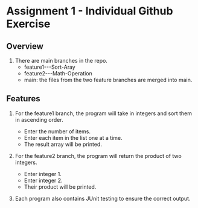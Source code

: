 # Assignment 1 - Individual Github Exercise

## Overview
1. There are main branches in the repo.
    - feature1---Sort-Aray
    - feature2---Math-Operation
    - main: the files from the two feature branches are merged into main.

## Features
1. For the feature1 branch, the program will take in integers and sort them in ascending order.
    - Enter the number of items.
    - Enter each item in the list one at a time.
    - The result array will be printed.

2. For the feature2 branch, the program will return the product of two integers.
    - Enter integer 1.
    - Enter integer 2.
    - Their product will be printed.

3. Each program also contains JUnit testing to ensure the correct output.
